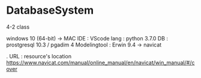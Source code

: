 # DatabaseSystem
4-2 class

windows 10 (64-bit) -> MAC
IDE : VScode
lang : python 3.7.0
DB : prostgresql 10.3 / pgadim 4
Modelingtool : Erwin 9.4 -> navicat

.
URL : resource's location
https://www.navicat.com/manual/online_manual/en/navicat/win_manual/#/cover
